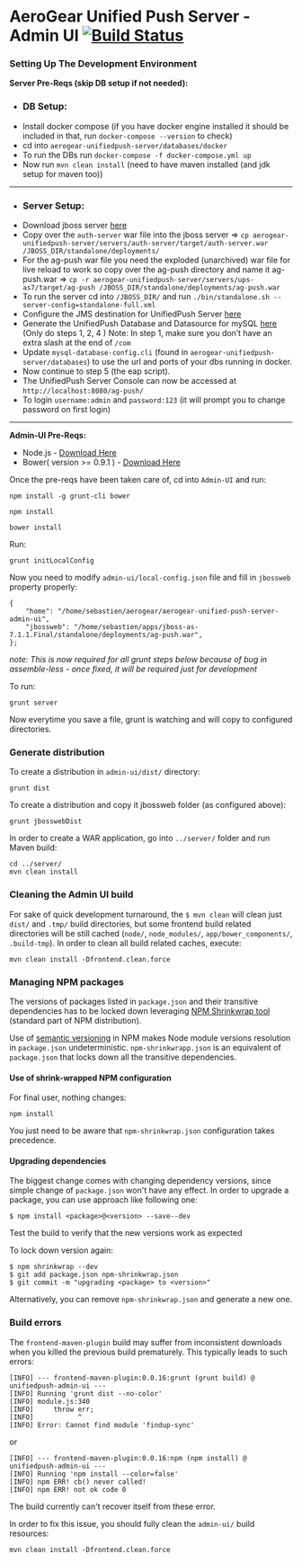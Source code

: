 # AeroGear Unified Push Server - Admin UI [![Build Status](https://travis-ci.org/aerogear/aerogear-unifiedpush-server-admin-ui.png)](https://travis-ci.org/aerogear/aerogear-unifiedpush-server-admin-ui)

### Setting Up The Development Environment

**Server Pre-Reqs (skip DB setup if not needed):**
* ### DB Setup:
* Install docker compose (if you have docker engine installed it should be included in that, run `docker-compose --version` to check)
* cd into `aerogear-unifiedpush-server/databases/docker`
* To run the DBs run `docker-compose -f docker-compose.yml up`
* Now run `mvn clean install` (need to have maven installed (and jdk setup for maven too))

---

* ### Server Setup:
* Download jboss server [here](https://s3-eu-west-1.amazonaws.com/fh-builds/eap/jboss-eap-6.4.15.zip)
* Copy over the `auth-server` war file into the jboss server => `cp aerogear-unifiedpush-server/servers/auth-server/target/auth-server.war /JBOSS_DIR/standalone/deployments/`
* For the ag-push war file you need the exploded (unarchived) war file for live reload to work so copy over the ag-push directory and name it ag-push.war => `cp -r aerogear-unifiedpush-server/servers/ups-as7/target/ag-push /JBOSS_DIR/standalone/deployments/ag-push.war`
* To run the server cd into `/JBOSS_DIR/` and run `./bin/standalone.sh --server-config=standalone-full.xml`
* Configure the JMS destination for UnifiedPush Server [here](https://aerogear.org/docs/unifiedpush/ups_userguide/index/#confjms)
* Generate the UnifiedPush Database and Datasource for mySQL [here](https://aerogear.org/docs/unifiedpush/ups_userguide/index/#gendbds) (Only do steps 1, 2, 4 ) 
Note: In step 1, make sure you don’t have an extra slash at the end of `/com`
* Update `mysql-database-config.cli` (found in `aerogear-unifiedpush-server/databases`) to use the url and ports of your dbs running in docker. 
* Now continue to step 5 (the eap script).
* The UnifiedPush Server Console can now be accessed at `http://localhost:8080/ag-push/`
* To login `username:admin` and `password:123` (it will prompt you to change password on first login)

---

**Admin-UI Pre-Reqs:**
* Node.js - [Download Here](http://nodejs.org/)
* Bower( version >= 0.9.1 ) - [Download Here](http://bower.io/)

Once the pre-reqs have been taken care of, cd into `Admin-UI` and run:

    npm install -g grunt-cli bower
    
    npm install

    bower install


Run:

    grunt initLocalConfig

Now you need to modify `admin-ui/local-config.json` file and fill in `jbossweb` property properly:

    {
        "home": "/home/sebastien/aerogear/aerogear-unified-push-server-admin-ui",
        "jbossweb": "/home/sebastien/apps/jboss-as-7.1.1.Final/standalone/deployments/ag-push.war",
    };
    
_note:  This is now required for all grunt steps below because of bug in assemble-less - once fixed, it will be required just for development_

To run:

    grunt server
    
Now everytime you save a file, grunt is watching and will copy to configured directories.


### Generate distribution

To create a distribution in `admin-ui/dist/` directory:

    grunt dist
    
To create a distribution and copy it jbossweb folder (as configured above):

    grunt jbosswebDist
    
    
In order to create a WAR application, go into `../server/` folder and run Maven build:

    cd ../server/
    mvn clean install
    

### Cleaning the Admin UI build

For sake of quick development turnaround, the `$ mvn clean` will clean just `dist/` and `.tmp/` build directories, but some frontend build related directories will be still cached (`node/`, `node_modules/`, `app/bower_components/`, `.build-tmp`). In order to clean all build related caches, execute:

    mvn clean install -Dfrontend.clean.force


### Managing NPM packages

The versions of packages listed in `package.json` and their transitive dependencies has to be locked down leveraging [NPM Shrinkwrap tool](http://blog.nodejs.org/2012/02/27/managing-node-js-dependencies-with-shrinkwrap/) (standard part of NPM distribution).

Use of [semantic versioning](https://github.com/npm/node-semver) in NPM makes Node module versions resolution in `package.json` undeterministic. `npm-shrinkwrapp.json` is an equivalent of `package.json` that locks down all the transitive dependencies.

#### Use of shrink-wrapped NPM configuration

For final user, nothing changes:

    npm install

You just need to be aware that `npm-shrinkwrap.json` configuration takes precedence.

#### Upgrading dependencies

The biggest change comes with changing dependency versions, since simple change of `package.json` won't have any effect. In order to upgrade a package, you can use approach like following one:

    $ npm install <package>@<version> --save--dev

Test the build to verify that the new versions work as expected

To lock down version again:

    $ npm shrinkwrap --dev
    $ git add package.json npm-shrinkwrap.json
    $ git commit -m "upgrading <package> to <version>"

Alternatively, you can remove `npm-shrinkwrap.json` and generate a new one.

### Build errors

The `frontend-maven-plugin` build may suffer from inconsistent downloads when you killed the previous build prematurely. This typically leads to such errors:

    [INFO] --- frontend-maven-plugin:0.0.16:grunt (grunt build) @ unifiedpush-admin-ui ---
    [INFO] Running 'grunt dist --no-color'
    [INFO] module.js:340
    [INFO]     throw err;
    [INFO]           ^
    [INFO] Error: Cannot find module 'findup-sync'

or

    [INFO] --- frontend-maven-plugin:0.0.16:npm (npm install) @ unifiedpush-admin-ui ---
    [INFO] Running 'npm install --color=false'
    [INFO] npm ERR! cb() never called!
    [INFO] npm ERR! not ok code 0

The build currently can't recover itself from these error.

In order to fix this issue, you should fully clean the `admin-ui/` build resources:

    mvn clean install -Dfrontend.clean.force

